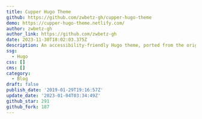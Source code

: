 ```yaml
---
title: Cupper Hugo Theme
github: https://github.com/zwbetz-gh/cupper-hugo-theme
demo: https://cupper-hugo-theme.netlify.com/
author: zwbetz-gh
author_link: https://github.com/zwbetz-gh
date: 2023-11-30T18:02:03.375Z
description: An accessibility-friendly Hugo theme, ported from the original Cupper project.
ssg:
  - Hugo
css: []
cms: []
category:
  - Blog
draft: false
publish_date: '2019-01-29T19:16:57Z'
update_date: '2023-01-04T03:34:49Z'
github_star: 291
github_fork: 187
---
```

